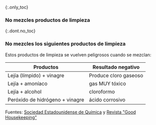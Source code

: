 {:.only_toc}
### No mezcles productos de limpieza

{:.dont.no_toc}
### No mezcles los siguientes productos de limpieza

Estos productos de limpieza se vuelven peligrosos cuando se mezclan:

Productos | Resultado negativo 
-- | --
Lejía (límpido) + vinagre | Produce cloro gaseoso
Lejía + amoníaco | gas MUY tóxico
Lejía + alcohol | cloroformo
Peróxido de hidrógeno + vinagre | ácido corrosivo

Fuentes: [Sociedad Estadounidense de Química](https://www.acs.org/content/acs/en/pressroom/newsreleases/2019/february/can-mixing-household-cleaners-kill-you-video.html) y [Revista "Good Housekeeping"](https://www.goodhousekeeping.com/home/cleaning/tips/a32773/cleaning-products-never-mix/)
